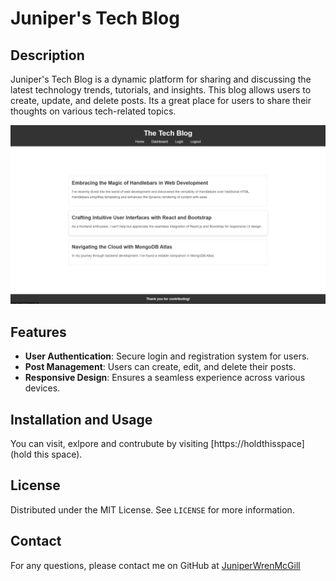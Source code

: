 
# Juniper's Tech Blog

## Description

Juniper's Tech Blog is a dynamic platform for sharing and discussing the latest technology trends, tutorials, and insights. This blog allows users to create, update, and delete posts. Its a great place for users to share their thoughts on various tech-related topics.

![Deployed Website](public/img/finished.png)


## Features

- **User Authentication**: Secure login and registration system for users.
- **Post Management**: Users can create, edit, and delete their posts.
- **Responsive Design**: Ensures a seamless experience across various devices.

## Installation and Usage 
 You can visit, exlpore and contrubute by visiting [https://holdthisspace](hold this space). 

## License

Distributed under the MIT License. See `LICENSE` for more information.

## Contact
For any questions, please contact me on GitHub at [JuniperWrenMcGill](https://github.com/JuniperWrenMcGill) 